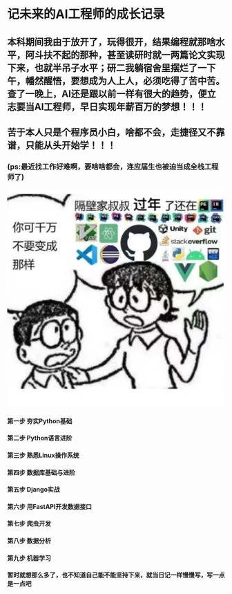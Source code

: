 # 记未来的AI工程师的成长记录

## 本科期间我由于放开了，玩得很开，结果编程就那啥水平，阿斗扶不起的那种，甚至读研时就一两篇论文实现下来，也就半吊子水平；研二我躺宿舍里摆烂了一下午，幡然醒悟，要想成为人上人，必须吃得了苦中苦。查了一晚上，AI还是跟以前一样有很大的趋势，便立志要当AI工程师，早日实现年薪百万的梦想！！！
## 苦于本人只是个程序员小白，啥都不会，走捷径又不靠谱，只能从头开始学！！！
### (ps:最近找工作好难啊，要啥啥都会，连应届生也被迫当成全栈工程师了)
![](001.jpg)

#### 第一步 夯实Python基础
#### 第二步 Python语言进阶
#### 第三步 熟悉Linux操作系统
#### 第四步 数据库基础与进阶
#### 第五步 Django实战
#### 第六步 用FastAPI开发数据接口
#### 第七步 爬虫开发
#### 第八步 数据分析
#### 第九步 机器学习

#### 暂时就想那么多了，也不知道自己能不能坚持下来，就当日记一样慢慢写，写一点是一点吧
